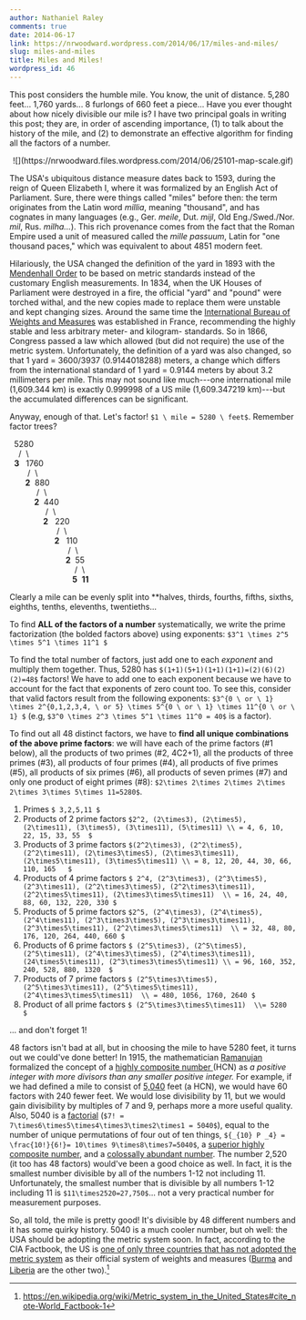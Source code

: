 ```yaml
---
author: Nathaniel Raley
comments: true
date: 2014-06-17
link: https://nrwoodward.wordpress.com/2014/06/17/miles-and-miles/
slug: miles-and-miles
title: Miles and Miles!
wordpress_id: 46
---
```


This post considers the humble mile. You know, the unit of distance. 5,280 feet... 1,760 yards... 8 furlongs of 660 feet a piece... Have you ever thought about how nicely divisible our mile is? I have two principal goals in writing this post; they are, in order of ascending importance, (1) to talk about the history of the mile, and (2) to demonstrate an effective algorithm for finding all the factors of a number.   
  

<center>
![](https://nrwoodward.files.wordpress.com/2014/06/25101-map-scale.gif)
</center>
  
The USA's ubiquitous distance measure dates back to 1593, during the reign of Queen Elizabeth I, where it was formalized by an English Act of Parliament. Sure, there were things called "miles" before then: the term originates from the Latin word _millia_, meaning "thousand", and has cognates in many languages (e.g., Ger. _meile_, Dut. _mijl_, Old Eng./Swed./Nor. _mil_, Rus. _milha..._). This rich provenance comes from the fact that the Roman Empire used a unit of measured called the _mille passuum_, Latin for "one thousand paces," which was equivalent to about 4851 modern feet.   
  
Hilariously, the USA changed the definition of the yard in 1893 with the [Mendenhall Order](https://en.wikipedia.org/wiki/Mendenhall_Order) to be based on metric standards instead of the customary English measurements. In 1834, when the UK Houses of Parliament were destroyed in a fire, the official "yard" and "pound" were torched withal, and the new copies made to replace them were unstable and kept changing sizes. Around the same time the [International Bureau of Weights and Measures](https://en.wikipedia.org/wiki/International_Bureau_of_Weights_and_Measures) was established in France, recommending the highly stable and less arbitrary meter- and kilogram- standards. So in 1866, Congress passed a law which allowed (but did not require) the use of the metric system. Unfortunately, the definition of a yard was also changed, so that 1 yard = 3600/3937 (0.9144018288) meters, a change which differs from the international standard of 1 yard = 0.9144 meters by about 3.2 millimeters per mile. This may not sound like much---one international mile (1,609.344 km) is exactly 0.999998 of a US mile (1,609.347219 km)---but the accumulated differences can be significant.  
  
Anyway, enough of that. Let's factor! `$1 \ mile = 5280 \ feet$`. Remember factor trees?  
  
  5280  
    /  \  
  **3**   1760  
        /  \  
       **2**  880  
            /  \  
           **2**  440  
                /  \  
               **2**   220  
                     /  \  
                    **2**   110  
                          /  \  
                         **2**  55  
                             /  \  
                            **5**  **11**  
  
Clearly a mile can be evenly split into **halves, thirds, fourths, fifths, sixths, eighths, tenths, elevenths, twentieths...  
  
To find **ALL of the factors of a number** systematically, we write the prime factorization (the bolded factors above) using exponents:  `$3^1 \times 2^5 \times 5^1 \times 11^1 $`

  
To find the total number of factors, just add one to each *exponent* and multiply them together. Thus, 5280 has `$(1+1)(5+1)(1+1)(1+1)=(2)(6)(2)(2)=48$` factors! We have to add one to each exponent because we have to account for the fact that exponents of zero count too. To see this, consider that valid factors result from the following exponents: `$3^{0 \ or \ 1} \times 2^{0,1,2,3,4, \ or 5} \times 5^{0 \ or \ 1} \times 11^{0 \ or \ 1} $` (e.g, `$3^0 \times 2^3 \times 5^1 \times 11^0 = 40$` is a factor).
  
To find out all 48 distinct factors, we have to **find all unique combinations of the above prime factors**: we will have each of the prime factors (#1 below), all the products of two primes (#2, 4C2+1), all the products of three primes (#3), all products of four primes (#4), all products of five primes (#5), all products of six primes (#6), all products of seven primes (#7) and only one product of eight primes (#8): `$2\times 2\times 2\times 2\times 2\times 3\times 5\times 11=5280$`.  

1.  Primes `$ 3,2,5,11 $`
2. Products of 2 prime factors  `$2^2, (2\times3), (2\times5), (2\times11), (3\times5), (3\times11), (5\times11) \\ = 4, 6, 10, 22, 15, 33, 55  $`
3. Products of 3 prime factors `$(2^2\times3), (2^2\times5), (2^2\times11), (2\times3\times5), (2\times3\times11), (2\times5\times11), (3\times5\times11) \\ = 8, 12, 20, 44, 30, 66, 110, 165   $`
4. Products of 4 prime factors `$ 2^4, (2^3\times3), (2^3\times5), (2^3\times11), (2^2\times3\times5), (2^2\times3\times11), (2^2\times5\times11), (2\times3\times5\times11)  \\ = 16, 24, 40, 88, 60, 132, 220, 330 $`
5. Products of 5 prime factors `$2^5, (2^4\times3), (2^4\times5), (2^4\times11), (2^3\times3\times5), (2^3\times3\times11), (2^3\times5\times11), (2^2\times3\times5\times11)  \\ = 32, 48, 80, 176, 120, 264, 440, 660 $`
6. Products of 6 prime factors `$ (2^5\times3), (2^5\times5), (2^5\times11), (2^4\times3\times5), (2^4\times3\times11), (24\times5\times11), (2^3\times3\times5\times11) \\ = 96, 160, 352, 240, 528, 880, 1320  $` 
7. Products of 7 prime factors `$ (2^5\times3\times5), (2^5\times3\times11), (2^5\times5\times11), (2^4\times3\times5\times11)  \\ = 480, 1056, 1760, 2640 $`
8. Product of all prime factors `$ (2^5\times3\times5\times11)  \\= 5280  $`

... and don't forget 1!


48 factors isn't bad at all, but in choosing the mile to have 5280 feet, it turns out we could've done better! In 1915, the mathematician [Ramanujan](https://en.wikipedia.org/wiki/Ramanujan) formalized the concept of a [highly composite number ](https://en.wikipedia.org/wiki/Highly_composite_number)(HCN) as _a positive integer with more divisors than any smaller positive integer._ For example, if we had defined a mile to consist of [5,040](https://en.wikipedia.org/wiki/5040_%28number%29) feet (a HCN), we would have 60 factors with 240 fewer feet. We would lose divisibility by 11, but we would gain divisibility by multiples of 7 and 9, perhaps more a more useful quality. Also, 5040 is a [factorial](https://en.wikipedia.org/wiki/Factorial) (`$7! = 7\times6\times5\times4\times3\times2\times1 = 5040$`), equal to the number of unique permutations of four out of ten things, `${_{10} P _4} = \frac{10!}{6!}= 10\times 9\times8\times7=5040$`, a [superior highly composite number](https://en.wikipedia.org/wiki/Superior_highly_composite_number), and a [colossally abundant number](https://en.wikipedia.org/wiki/Colossally_abundant_number). The number 2,520 (it too has 48 factors) would've been a good choice as well. In fact, it is the smallest number divisible by all of the numbers 1-12 not including 11. Unfortunately, the smallest number that is divisible by all numbers 1-12 including 11 is `$11\times2520=27,750$`... not a very practical number for measurement purposes.  
  
So, all told, the mile is pretty good! It's divisible by 48 different numbers and it has some quirky history. 5040 is a much cooler number, but oh well: the USA should be adopting the metric system soon. In fact, according to the CIA Factbook, the US is [one of only three countries that has not adopted the metric system](https://www.cia.gov/library/publications/the-world-factbook/appendix/appendix-g.html) as their official  system of weights and measures ([Burma](https://en.wikipedia.org/wiki/Burma) and [Liberia](https://en.wikipedia.org/wiki/Liberia) are the other two).[^1]  
  
[^1]: https://en.wikipedia.org/wiki/Metric_system_in_the_United_States#cite_note-World_Factbook-1 
  

